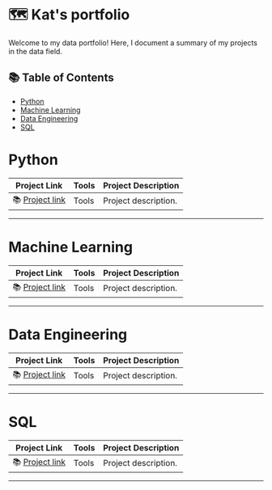 # 🗺 Kat's portfolio

Welcome to my data portfolio! Here, I document a summary of my projects in the data field. 

## 📚 Table of Contents
- [Python](#python)
- [Machine Learning](#machine-learning)
- [Data Engineering](#data-engineering)
- [SQL](#sql)

# Python

| Project Link | Tools | Project Description | 
|---|---|---|
| 📚 [Project link](https://github.com/ekaterinahs/) | Tools | Project description. |

***

# Machine Learning

| Project Link | Tools | Project Description | 
|---|---|---|
| 📚 [Project link](https://github.com/ekaterinahs/) | Tools | Project description. |

***

# Data Engineering

| Project Link | Tools | Project Description | 
|---|---|---|
| 📚 [Project link](https://github.com/ekaterinahs/) | Tools | Project description. |

***

# SQL

| Project Link | Tools | Project Description | 
|---|---|---|
| 📚 [Project link](https://github.com/ekaterinahs/) | Tools | Project description. | 

***
